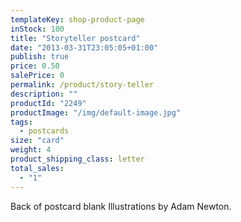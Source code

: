 ```yaml
---
templateKey: shop-product-page
inStock: 100
title: "Storyteller postcard"
date: "2013-03-31T23:05:05+01:00"
publish: true
price: 0.50
salePrice: 0
permalink: /product/story-teller
description: ""
productId: "2249"
productImage: "/img/default-image.jpg"
tags:
  - postcards
size: "card"
weight: 4
product_shipping_class: letter
total_sales:
  - "1"
---
```


Back of postcard blank Illustrations by Adam Newton.
